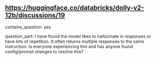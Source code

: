 ## https://huggingface.co/databricks/dolly-v2-12b/discussions/19

contains_question: yes

question_part: I have found the model likes to hallucinate in responses or have lots of repetition. It often returns multiple responses to the same instruction. Is everyone experiencing this and has anyone found config/prompt changes to resolve this?